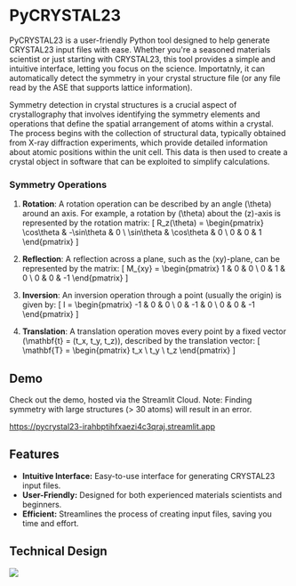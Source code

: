 # PyCRYSTAL23

PyCRYSTAL23 is a user-friendly Python tool designed to help generate CRYSTAL23 input files with ease. Whether you're a seasoned materials scientist or just starting with CRYSTAL23, this tool provides a simple and intuitive interface, letting you focus on the science. Importatnly, it can automatically detect the symmetry in your crystal structure file (or any file read by the ASE that supports lattice information).

Symmetry detection in crystal structures is a crucial aspect of crystallography that involves identifying the symmetry elements and operations that define the spatial arrangement of atoms within a crystal. The process begins with the collection of structural data, typically obtained from X-ray diffraction experiments, which provide detailed information about atomic positions within the unit cell. This data is then used to create a crystal object in software that can be exploited to simplify calculations.


### Symmetry Operations

1. **Rotation**: A rotation operation can be described by an angle \(\theta\) around an axis. For example, a rotation by \(\theta\) about the \(z\)-axis is represented by the rotation matrix:
   \[
   R_z(\theta) = \begin{pmatrix}
   \cos\theta & -\sin\theta & 0 \\
   \sin\theta & \cos\theta & 0 \\
   0 & 0 & 1
   \end{pmatrix}
   \]

2. **Reflection**: A reflection across a plane, such as the \(xy\)-plane, can be represented by the matrix:
   \[
   M_{xy} = \begin{pmatrix}
   1 & 0 & 0 \\
   0 & 1 & 0 \\
   0 & 0 & -1
   \end{pmatrix}
   \]

3. **Inversion**: An inversion operation through a point (usually the origin) is given by:
   \[
   I = \begin{pmatrix}
   -1 & 0 & 0 \\
   0 & -1 & 0 \\
   0 & 0 & -1
   \end{pmatrix}
   \]

4. **Translation**: A translation operation moves every point by a fixed vector \(\mathbf{t} = (t_x, t_y, t_z)\), described by the translation vector:
   \[
   \mathbf{T} = \begin{pmatrix}
   t_x \\
   t_y \\
   t_z
   \end{pmatrix}
   \]

## Demo

Check out the demo, hosted via the Streamlit Cloud. Note: Finding symmetry with large structures (> 30 atoms) will result in an error.

https://pycrystal23-irahbptihfxaezi4c3qraj.streamlit.app

## Features

- **Intuitive Interface:** Easy-to-use interface for generating CRYSTAL23 input files.
- **User-Friendly:** Designed for both experienced materials scientists and beginners.
- **Efficient:** Streamlines the process of creating input files, saving you time and effort.

## Technical Design

[![](https://app.eraser.io/workspace/S41RIQHXRUOeDY5Dmbbc/preview?elements=8lZ_Xrc_TzNsYhMjGmMLAA&type=embed)](https://app.eraser.io/workspace/S41RIQHXRUOeDY5Dmbbc?elements=8lZ_Xrc_TzNsYhMjGmMLAA)